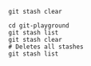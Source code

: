 ```shell
git stash clear
```

```shell
cd git-playground
git stash list
git stash clear
# Deletes all stashes
git stash list
```
